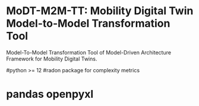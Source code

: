 # MoDT-M2M-TT:  Mobility Digital Twin Model-to-Model Transformation Tool
Model-To-Model Transformation Tool of Model-Driven Architecture Framework for Mobility Digital Twins. 


#python >= 12
#radon package for complexity metrics
# pandas openpyxl
